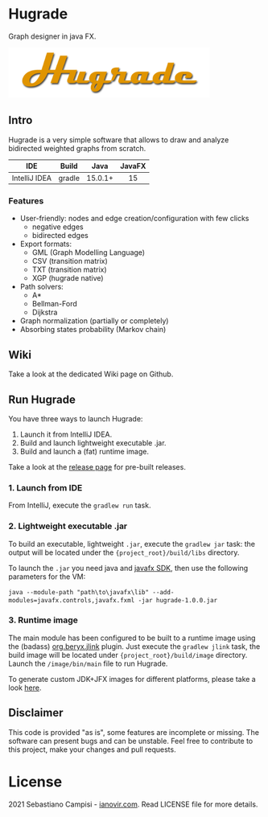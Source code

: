 # Hugrade
Graph designer in java FX.

<img src="https://github.com/ianovir/hugrade/blob/main/src/main/resources/logo.png" alt="drawing" width="400"/>

## Intro
Hugrade is a very simple software that allows to draw and analyze bidirected weighted graphs from scratch. 

|IDE|Build|Java|JavaFX|
|:---:|:---:|:---:|:---:|
| IntelliJ IDEA |  gradle | 15.0.1+ |15|

### Features
* User-friendly: nodes and edge creation/configuration with few clicks
  * negative edges
  * bidirected edges
* Export formats:
  * GML (Graph Modelling Language)
  * CSV (transition matrix)
  * TXT (transition matrix)
  * XGP (hugrade native)  
* Path solvers:
  * A*
  * Bellman-Ford
  * Dijkstra
* Graph normalization (partially or completely)
* Absorbing states probability (Markov chain)

## Wiki
Take a look at the dedicated Wiki page on Github.

## Run Hugrade
You have three ways to launch Hugrade:
1. Launch it from IntelliJ IDEA.
2. Build and launch lightweight executable .jar.
3. Build and launch a (fat) runtime image.

Take a look at the [release page](https://github.com/ianovir/hugrade/releases) for pre-built releases.

### 1. Launch from IDE
From IntelliJ, execute the `gradlew run` task.

### 2. Lightweight executable .jar
To build an executable, lightweight `.jar`, execute the `gradlew jar` task: the output will be located under the
`{project_root}/build/libs` directory. 

To launch the `.jar` you need java and [javafx SDK](https://gluonhq.com/products/javafx/), then use the following parameters for the VM:

```
java --module-path "path\to\javafx\lib" --add-modules=javafx.controls,javafx.fxml -jar hugrade-1.0.0.jar
```

###  3. Runtime image
The main module has been configured to be built to a runtime image using the (badass) 
[org.beryx.jlink](hhttps://badass-jlink-plugin.beryx.org/releases/latest/) plugin.
Just execute the `gradlew jlink` task, the build image will be located under `{project_root}/build/image` directory.
Launch the `/image/bin/main` file to run Hugrade.

To generate custom JDK+JFX images for different platforms, please take a look [here](https://openjfx.io/openjfx-docs/). 

## Disclaimer
This code is provided "as is", some features are incomplete or missing. The software can present bugs and can be unstable.
Feel free to contribute to this project, make your changes and pull requests.

# License
2021 Sebastiano Campisi - [ianovir.com](https://ianovir.com).
Read LICENSE file for more details.
